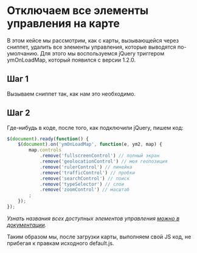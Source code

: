 # Отключаем все элементы управления на карте

В этом кейсе мы рассмотрим, как с карты, вызывающейся через сниппет, удалить все элементы управления, которые выводятся по-умолчанию.
Для этого мы воспользуемся jQuery триггером ymOnLoadMap, который появился с версии 1.2.0.

## Шаг 1

Вызываем сниппет так, как нам это необходимо.

## Шаг 2

Где-нибудь в коде, после того, как подключили jQuery, пишем код:

```javascript
$(document).ready(function() {
    $(document).on('ymOnLoadMap', function(e, ym2, map) {
        map.controls
            .remove('fullscreenControl') // полный экран
            .remove('geolocationControl') // моя геопозиция
            .remove('rulerControl') // линейка
            .remove('trafficControl') // пробки
            .remove('searchControl') // поиск
            .remove('typeSelector') // слои
            .remove('zoomControl') // масштаб
        ;
    });
});
```

_Узнать названия всех доступных элементов управления [можно в документации][1]._

Таким образом мы, после загрузки карты, выполняем свой JS код, не прибегая к правкам исходного default.js.

[1]: https://tech.yandex.ru/maps/doc/jsapi/2.1/ref/reference/control.Manager-docpage/#method_detail__add-param-control
